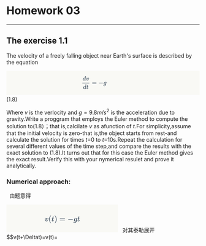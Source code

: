 # Homework 03

------

## The exercise 1.1

The velocity of a freely falling object near Earth's surface is described by the equation

![photo](https://github.com/kammmmmi/photos/blob/master/VNWNB%5DT%25N7H%7DNAJ%7B34K%24%5BE9.png)(1.8)

Where *v* is the verlocity and $g = 9.8m/s^2$ is the acceleration due to gravity.Write a proggram that employs the Euler method to compute the solution to(1.8）；that is,calcilate *v* as afunction of *t*.For simplicity,assume that the initial velocity is zero-that is,the object starts from rest-and calculate the solution for times *t*=0 to *t*=10s.Repeat the calculation for several different values of the time step,and compare the results with the exact solution to (1.8).It turns out that for this case the Euler method gives the exact result.Verify this with your nymerical resulet and prove it analytically.

### Numerical approach:
 
由题意得 

![123](https://github.com/kammmmmi/photos/blob/master/%25NEA%60ULA1GW%5BFWC0FN_R~5W.png)
 
对其泰勒展开
 
$$v(t+\Deltat)=v(t)=

